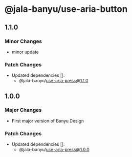 # @jala-banyu/use-aria-button

## 1.1.0

### Minor Changes

- minor update

### Patch Changes

- Updated dependencies []:
  - @jala-banyu/use-aria-press@1.1.0

## 1.0.0

### Major Changes

- First major version of Banyu Design

### Patch Changes

- Updated dependencies []:
  - @jala-banyu/use-aria-press@1.0.0
